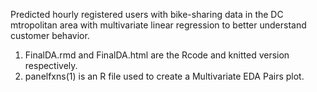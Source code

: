 Predicted hourly registered users with bike-sharing data in the DC mtropolitan area with multivariate linear regression to better understand customer behavior.

1) FinalDA.rmd and FinalDA.html are the Rcode and knitted version respectively.
2) panelfxns(1) is an R file used to create a Multivariate EDA Pairs plot.


